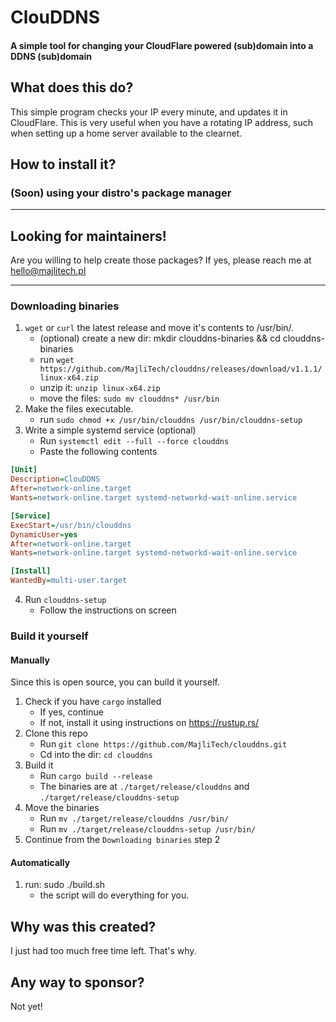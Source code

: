 # ClouDDNS
#### A simple tool for changing your CloudFlare powered (sub)domain into a DDNS (sub)domain
## What does this do?
This simple program checks your IP every minute, and updates it in CloudFlare. This is very useful when you have a rotating IP address, such when setting up a home server available to the clearnet. 
## How to install it?
### (Soon) using your distro's package manager

---
## Looking for maintainers!
Are you willing to help create those packages? If yes, please reach me at hello@majlitech.pl

---


### Downloading binaries
1. `wget` or `curl` the latest release and move it's contents to /usr/bin/. 
    - (optional) create a new dir: mkdir clouddns-binaries && cd clouddns-binaries
    - run `wget https://github.com/MajliTech/clouddns/releases/download/v1.1.1/linux-x64.zip`
    - unzip it: `unzip linux-x64.zip`
    - move the files: `sudo mv clouddns* /usr/bin`
2. Make the files executable.
    - run `sudo chmod +x /usr/bin/clouddns /usr/bin/clouddns-setup`
3. Write a simple systemd service (optional)
   - Run `systemctl edit --full --force clouddns`
   - Paste the following contents
```ini
[Unit]
Description=ClouDDNS
After=network-online.target
Wants=network-online.target systemd-networkd-wait-online.service

[Service]
ExecStart=/usr/bin/clouddns
DynamicUser=yes
After=network-online.target
Wants=network-online.target systemd-networkd-wait-online.service

[Install]
WantedBy=multi-user.target
```
4. Run `clouddns-setup`
    - Follow the instructions on screen
### Build it yourself
#### Manually
Since this is open source, you can build it yourself.
1. Check if you have `cargo` installed
    - If yes, continue
    - If not, install it using instructions on https://rustup.rs/
2. Clone this repo
    - Run `git clone https://github.com/MajliTech/clouddns.git`
    - Cd into the dir: `cd clouddns`
3. Build it
    - Run `cargo build --release`
    - The binaries are at `./target/release/clouddns` and `./target/release/clouddns-setup`
4. Move the binaries
    - Run `mv ./target/release/clouddns /usr/bin/`
    - Run `mv ./target/release/clouddns-setup /usr/bin/`
5. Continue from the `Downloading binaries` step 2
#### Automatically
1. run: sudo ./build.sh
    - the script will do everything for you.
## Why was this created?
I just had too much free time left. That's why.
## Any way to sponsor?
Not yet!